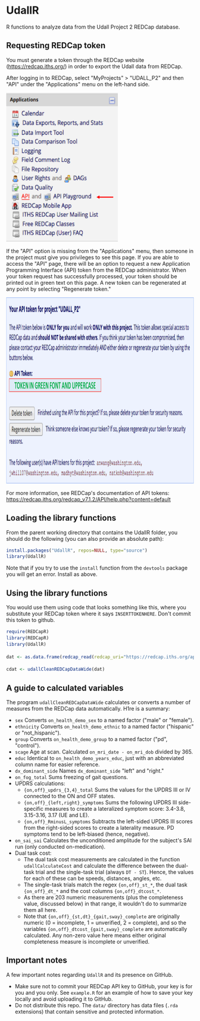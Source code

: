 # UdallR
R functions to analyze data from the Udall Project 2 REDCap database. 


## Requesting REDCap token
You must generate a token through the REDCap website (https://redcap.iths.org/) in order to export the Udall data from REDCap.  

After logging in to REDCap, select "MyProjects" > "UDALL_P2" and then "API" under the "Applications" menu on the left-hand side.

<img src="./images/api_demo_1.png" height="400px" width="300px" />

If the "API" option is missing from the "Applications" menu, then someone in the project must give you privileges to see this page. If you are able to access the "API" page, there will be an option to request a new Application Programming Interface (API) token from the REDCap administrator. When your token request has successfully processed, your token should be printed out in green text on this page. A new token can be regenerated at any point by selecting "Regenerate token."

<img src="./images/api_demo_2.png" height="500px" width="700px" />

For more information, see REDCap's documentation of API tokens: https://redcap.iths.org/redcap_v7.1.2/API/help.php?content=default

## Loading the library functions

From the parent working directory that contains the UdallR folder, you should do the following (you can also provide an absolute path):

```R
install.packages("UdallR", repos=NULL, type="source")
library(UdallR)
```

Note that if you try to use the `install` function from the `devtools` package you will get an error. Install as above.

## Using the library functions

You would use them using code that looks something like this, where you substitute your REDCap token where it says `INSERTTOKENHERE`. Don't commit this token to github. 

```R
require(REDCapR)
library(REDCapR)
library(UdallR)

dat <- as.data.frame(redcap_read(redcap_uri="https://redcap.iths.org/api/", token="INSERTTOKENHERE"))

cdat <- udallCleanREDCapDataWide(dat)
```

## A guide to calculated variables

The program `udallCleanREDCapDataWide` calculates or converts a number of measures from the REDCap data automatically. H1re is a summary:

 + `sex`        Converts `on_health_demo_sex` to a named factor ("male" or "female").
 + `ethnicity`  Converts `on_health_demo_ethnic` to a named factor ("hispanic" or "not_hispanic").
 + `group`      Converts `on_health_demo_group` to a named factor ("pd", "control").
 + `scage`      Age at scan. Calculated `on_mri_date - on_mri_dob` divided by 365.
 + `educ`       Identical to `on_health_demo_years_educ`, just with an abbreviated column name for easier reference.
 + `dx_dominant_side` Names `dx_dominant_side` "left" and "right."
 + `on_fog_total` Sums freezing of gait questions.
 + UPDRS calculations:
    + `{on,off}_updrs_{3,4}_total` Sums the values for the UPDRS III or IV connected to the ON and OFF states.
    + `{on,off}_{left,right}_symptoms` Sums the following UPDRS III side-specific measures to create a lateralized symptom score: 3.4-3.8, 3.15-3.16, 3.17 (UE and LE).
    + `{on,off}_RminusL_symptoms` Subtracts the left-sided UPDRS III scores from the right-sided scores to create a laterality measure. PD symptoms tend to be left-biased (hence, negative).
+ `on_sai_sai`  Calculates the unconditioned amplitude for the subject's SAI run (only conducted on-medication).
+ Dual task cost:
    * The dual task cost measurements are calculated in the function `udallCalculateCost` and calculate the difference between the dual-task trial and the single-task trial (always `DT - ST`). Hence, the values for each of these can be speeds, distances, angles, etc.
    * The single-task trials match the regex `{on,off}_st_*`, the dual task `{on_off}_dt_*` and the cost columns `{on,off}_dtcost_*`.
    * As there are 203 numeric measurements (plus the completeness value, discussed below) in that range, it wouldn't do to summarize them all here.
    * Note that `{on,off}_{st,dt}_{gait,sway}_complete` are originally numeric (0 = incomplete, 1 = unverified, 2 = complete), and so the variables `{on,off}_dtcost_{gait,sway}_complete` are automatically calculated. Any non-zero value here means either original completeness measure is incomplete or unverified. 

## Important notes

A few important notes regarding `UdallR` and its presence on GitHub.

+ Make sure not to commit your REDCap API key to GitHub, your key is for you and you only. See `example.R` for an example of how to save your key locally and avoid uploading it to GitHub.
+ Do not distribute this repo. The `data/` directory has data files (`.rda` extensions) that contain sensitive and protected information.

